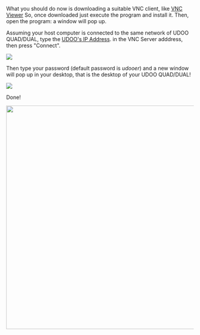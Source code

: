 What you should do now is downloading a suitable VNC client, like [VNC Viewer](https://www.realvnc.com/download/viewer/)
So, once downloaded just execute the program and install it.
Then, open the program: a window will pop up.

Assuming your host computer is connected to the same network of UDOO QUAD/DUAL, type the [UDOO's IP Address](!Basic_Setup/Find_IP_Address). in the VNC Server adddress, then press "Connect".

<img src="../img/gionji/DOCS_vnc_usb_1.jpg">

Then type your password (default password is *udooer*) and a new window will pop up in your desktop, that is the desktop of your UDOO QUAD/DUAL!

<img src="../img/gionji/DOCS_vnc_usb_2.jpg">

Done!

<img style="width:600px;" src="../img/gionji/DOCS_vnc_usb_3.jpg">

